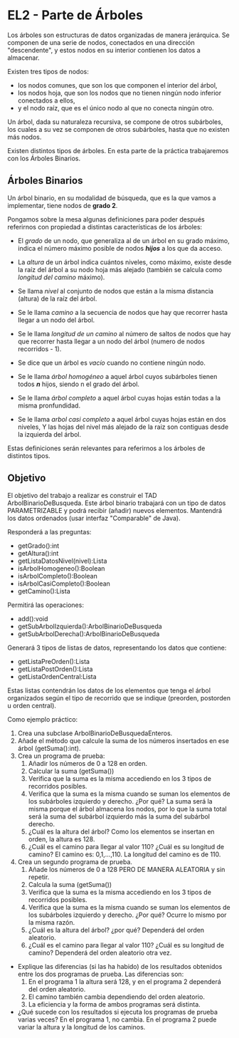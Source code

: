 # EL2 - Parte de Árboles
Los árboles son estructuras de datos organizadas de manera jerárquica.
Se componen de una serie de nodos, conectados en una dirección "descendente", y estos nodos en su interior contienen los datos a almacenar. 

Existen tres tipos de nodos: 
* los nodos comunes, que son los que componen el interior del árbol, 
* los nodos hoja, que son los nodos que no tienen ningún nodo inferior conectados a ellos, 
* y el nodo raíz, que es el único nodo al que no conecta ningún otro.

Un árbol, dada su naturaleza recursiva, se compone de otros subárboles, los cuales a su vez se componen de otros subárboles, hasta que no existen más nodos.

Existen distintos tipos de árboles.
En esta parte de la práctica trabajaremos con los Árboles Binarios.

## Árboles Binarios
Un árbol binario, en su modalidad de búsqueda, que es la que vamos a implementar, tiene nodos de **grado 2**.

Pongamos sobre la mesa algunas definiciones para poder después referirnos con propiedad a distintas características de los árboles:
* El *grado* de un nodo, que generaliza al de un árbol en su grado máximo, indica el número máximo posible de nodos ***hijos*** a los que da acceso.

* La *altura* de un árbol indica cuántos niveles, como máximo, existe desde la raíz del árbol a su nodo hoja más alejado (también se calcula como *longitud del camino* máximo).

* Se llama *nivel* al conjunto de nodos que están a la misma distancia (altura) de la raíz del árbol.

* Se le llama *camino* a la secuencia de nodos que hay que recorrer hasta llegar a un nodo del árbol.

* Se le llama *longitud de un camino* al número de saltos de nodos que hay que recorrer hasta llegar a un nodo del árbol (numero de nodos recorridos - 1).

* Se dice que un árbol es *vacío* cuando no contiene ningún nodo.

* Se le llama *árbol homogéneo* a aquel árbol cuyos subárboles tienen todos ***n*** hijos, siendo n el grado del árbol.

* Se le llama *árbol completo* a aquel árbol cuyas hojas están todas a la misma pronfundidad.

* Se le llama *arbol casi completo* a aquel árbol cuyas hojas están en dos niveles, Y las hojas del nivel más alejado de la raiz son contiguas desde la izquierda del árbol.


Estas definiciones serán relevantes para referirnos a los árboles de distintos tipos.

## Objetivo
El objetivo del trabajo a realizar es construir el TAD ArbolBinarioDeBusqueda.
Este árbol binario trabajará con un tipo de datos PARAMETRIZABLE y podrá recibir (añadir) nuevos elementos.
Mantendrá los datos ordenados (usar interfaz "Comparable" de Java).

Responderá a las preguntas:
* getGrado():int
* getAltura():int
* getListaDatosNivel(nivel):Lista<TipoDato>
* isArbolHomogeneo():Boolean
* isArbolCompleto():Boolean
* isArbolCasiCompleto():Boolean
* getCamino(<TipoDato>):Lista<TipoDato>

Permitirá las operaciones:
* add(<TipoDato>):void
* getSubArbolIzquierda():ArbolBinarioDeBusqueda<TipoDato>
* getSubArbolDerecha():ArbolBinarioDeBusqueda<TipoDato>

Generará 3 tipos de listas de datos, representando los datos que contiene:
* getListaPreOrden():Lista<TipoDato>
* getListaPostOrden():Lista<TipoDato>
* getListaOrdenCentral:Lista<TipoDato>

Estas listas contendrán los datos de los elementos que tenga el árbol organizados según el tipo de recorrido que se indique (preorden, postorden u orden central).

Como ejemplo práctico:
1. Crea una subclase ArbolBinarioDeBusquedaEnteros.
2. Añade el método que calcule la suma de los números insertados en ese árbol (getSuma():int).
3. Crea un programa de prueba:
   1. Añadir los números de 0 a 128 en orden.
   2. Calcular la suma (getSuma())
   3. Verifica que la suma es la misma accediendo en los 3 tipos de recorridos posibles.
   4. Verifica que la suma es la misma cuando se suman los elementos de los subárboles izquierdo y derecho. ¿Por qué?
  La suma será la misma porque el árbol almacena los nodos, por lo que la suma total será la suma del subárbol izquierdo más la suma del subárbol derecho. 
   5. ¿Cuál es la altura del árbol? Como los elementos se insertan en orden, la altura es 128.
   6. ¿Cuál es el camino para llegar al valor 110? ¿Cuál es su longitud de camino? El camino es: 0,1,...,110. La longitud del camino es de 110. 
4. Crea un segundo programa de prueba.
   1. Añade los números de 0 a 128 PERO DE MANERA ALEATORIA y sin repetir.
   2. Calcula la suma (getSuma())
   3. Verifica que la suma es la misma accediendo en los 3 tipos de recorridos posibles.
   4. Verifica que la suma es la misma cuando se suman los elementos de los subárboles izquierdo y derecho. ¿Por qué? Ocurre lo mismo por la misma razón.
   5. ¿Cuál es la altura del árbol? ¿por qué? Dependerá del orden aleatorio. 
   6. ¿Cuál es el camino para llegar al valor 110? ¿Cuál es su longitud de camino? Dependerá del orden aleatorio otra vez. 

* Explique las diferencias (si las ha habido) de los resultados obtenidos entre los dos programas de prueba. Las diferencias son:
  1. En el programa 1 la altura será 128, y en el programa 2 dependerá del orden aleatorio.
  2. El camino también cambia dependiendo del orden aleatorio.
  3. La eficiencia y la forma de ambos programas será distinta.
* ¿Qué sucede con los resultados si ejecuta los programas de prueba varias veces?
En el programa 1, no cambia. En el programa 2 puede variar la altura y la longitud de los caminos.



